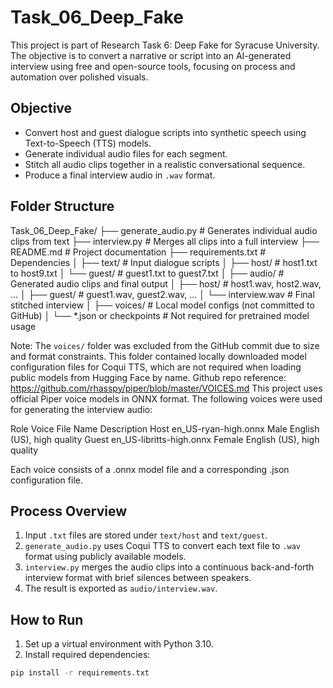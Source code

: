 # Task_06_Deep_Fake

This project is part of Research Task 6: Deep Fake for Syracuse University. The objective is to convert a narrative or script into an AI-generated interview using free and open-source tools, focusing on process and automation over polished visuals.

## Objective

- Convert host and guest dialogue scripts into synthetic speech using Text-to-Speech (TTS) models.
- Generate individual audio files for each segment.
- Stitch all audio clips together in a realistic conversational sequence.
- Produce a final interview audio in `.wav` format.

## Folder Structure
Task_06_Deep_Fake/
├── generate_audio.py # Generates individual audio clips from text
├── interview.py # Merges all clips into a full interview
├── README.md # Project documentation
├── requirements.txt # Dependencies
│
├── text/ # Input dialogue scripts
│ ├── host/ # host1.txt to host9.txt
│ └── guest/ # guest1.txt to guest7.txt
│
├── audio/ # Generated audio clips and final output
│ ├── host/ # host1.wav, host2.wav, ...
│ ├── guest/ # guest1.wav, guest2.wav, ...
│ └── interview.wav # Final stitched interview
│
├── voices/ # Local model configs (not committed to GitHub)
│ └── *.json or checkpoints # Not required for pretrained model usage


Note: The `voices/` folder was excluded from the GitHub commit due to size and format constraints. This folder contained locally downloaded model configuration files for Coqui TTS, which are not required when loading public models from Hugging Face by name.
Github repo reference: https://github.com/rhasspy/piper/blob/master/VOICES.md
This project uses official Piper
voice models in ONNX format. The following voices were used for generating the interview audio:

Role	Voice File Name	Description
Host	en_US-ryan-high.onnx	Male English (US), high quality
Guest	en_US-libritts-high.onnx	Female English (US), high quality

Each voice consists of a .onnx model file and a corresponding .json configuration file.

## Process Overview

1. Input `.txt` files are stored under `text/host` and `text/guest`.
2. `generate_audio.py` uses Coqui TTS to convert each text file to `.wav` format using publicly available models.
3. `interview.py` merges the audio clips into a continuous back-and-forth interview format with brief silences between speakers.
4. The result is exported as `audio/interview.wav`.

## How to Run

1. Set up a virtual environment with Python 3.10.
2. Install required dependencies:

```bash
pip install -r requirements.txt


